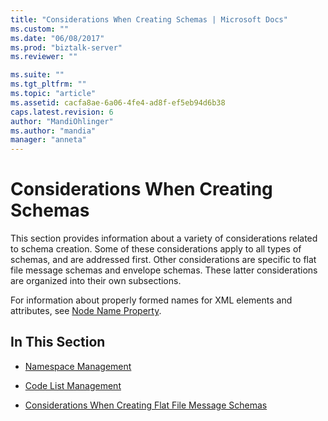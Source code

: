 ```yaml
---
title: "Considerations When Creating Schemas | Microsoft Docs"
ms.custom: ""
ms.date: "06/08/2017"
ms.prod: "biztalk-server"
ms.reviewer: ""

ms.suite: ""
ms.tgt_pltfrm: ""
ms.topic: "article"
ms.assetid: cacfa8ae-6a06-4fe4-ad8f-ef5eb94d6b38
caps.latest.revision: 6
author: "MandiOhlinger"
ms.author: "mandia"
manager: "anneta"
---
```

# Considerations When Creating Schemas
This section provides information about a variety of considerations related to schema creation. Some of these considerations apply to all types of schemas, and are addressed first. Other considerations are specific to flat file message schemas and envelope schemas. These latter considerations are organized into their own subsections.  
  
 For information about properly formed names for XML elements and attributes, see [Node Name Property](../core/node-name-property.md).  
  
## In This Section  
  
-   [Namespace Management](../core/namespace-management.md)  
  
-   [Code List Management](../core/code-list-management.md)  
  
-   [Considerations When Creating Flat File Message Schemas](../core/considerations-when-creating-flat-file-message-schemas.md)
